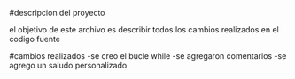 #descripcion del proyecto

el objetivo de este archivo es describir todos los cambios realizados en el codigo fuente

#cambios realizados
-se creo el bucle while
-se agregaron comentarios
-se agrego un saludo personalizado
